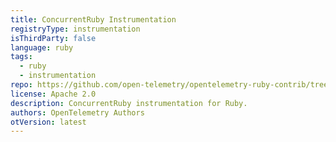 ```yaml
---
title: ConcurrentRuby Instrumentation
registryType: instrumentation
isThirdParty: false
language: ruby
tags:
  - ruby
  - instrumentation
repo: https://github.com/open-telemetry/opentelemetry-ruby-contrib/tree/main/instrumentation/concurrent_ruby
license: Apache 2.0
description: ConcurrentRuby instrumentation for Ruby.
authors: OpenTelemetry Authors
otVersion: latest
---
```

